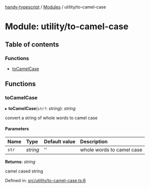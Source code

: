 [handy-typescript](../README.md) / [Modules](../modules.md) / utility/to-camel-case

# Module: utility/to-camel-case

## Table of contents

### Functions

- [toCamelCase](utility_to_camel_case.md#tocamelcase)

## Functions

### toCamelCase

▸ **toCamelCase**(`str?`: *string*): *string*

convert a string of whole words to camel case

#### Parameters

| Name | Type | Default value | Description |
| :------ | :------ | :------ | :------ |
| `str` | *string* | '' | whole words to camel case |

**Returns:** *string*

camel cased string

Defined in: [src/utility/to-camel-case.ts:6](https://github.com/robbiemu/handy-typescript/blob/9919eaf/src/utility/to-camel-case.ts#L6)
